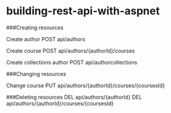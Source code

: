 # building-rest-api-with-aspnet

###Creating resources

Create author
POST api/authors

Create course
POST api/authors/{authorId}/courses

Create collections author
POST api/authorcollections

###Changing resources

Change course
PUT api/authors/{authorId}/courses/{coursesId}

###Deleting resources 
DEL api/authors/{authorId}
DEL api/authors/{authorId}/courses/{coursesId}
